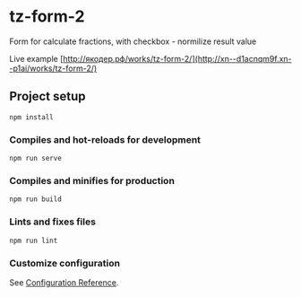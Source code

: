 # tz-form-2
Form for calculate fractions, with checkbox - normilize result value

Live example [http://якодер.рф/works/tz-form-2/](http://xn--d1acnqm9f.xn--p1ai/works/tz-form-2/)

## Project setup
```
npm install
```

### Compiles and hot-reloads for development
```
npm run serve
```

### Compiles and minifies for production
```
npm run build
```

### Lints and fixes files
```
npm run lint
```

### Customize configuration
See [Configuration Reference](https://cli.vuejs.org/config/).